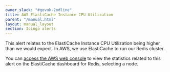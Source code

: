 ```yaml
---
owner_slack: "#govuk-2ndline"
title: AWS ElastiCache Instance CPU Utilization
parent: "/manual.html"
layout: manual_layout
section: Icinga alerts
---
```


This alert relates to the ElastiCache Instance CPU Utilization being higher than we would expect. In AWS, we use ElastiCache to run our Redis cluster.

You can [access the AWS web console] to view the statistics related to this alert on the ElastiCache dashboard for Redis, selecting a node.

[access the AWS web console]: https://eu-west-1.console.aws.amazon.com/elasticache/home?region=eu-west-1
